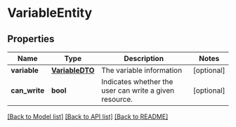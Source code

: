 # VariableEntity

## Properties
Name | Type | Description | Notes
------------ | ------------- | ------------- | -------------
**variable** | [**VariableDTO**](VariableDTO.md) | The variable information | [optional] 
**can_write** | **bool** | Indicates whether the user can write a given resource. | [optional] 

[[Back to Model list]](../README.md#documentation-for-models) [[Back to API list]](../README.md#documentation-for-api-endpoints) [[Back to README]](../README.md)


